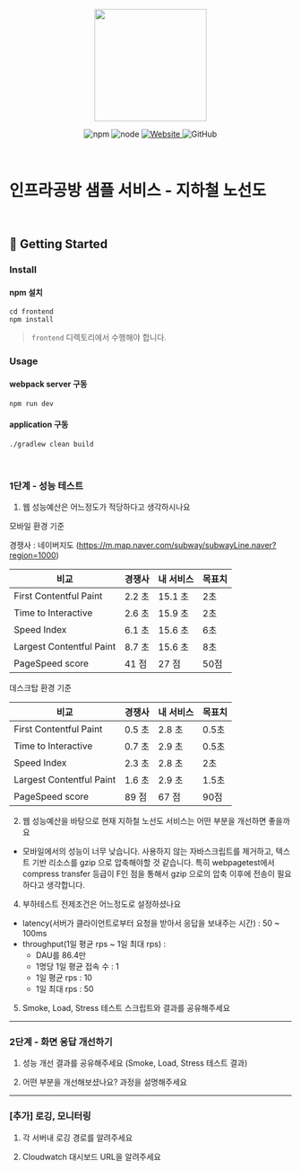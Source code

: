 <p align="center">
    <img width="200px;" src="https://raw.githubusercontent.com/woowacourse/atdd-subway-admin-frontend/master/images/main_logo.png"/>
</p>
<p align="center">
  <img alt="npm" src="https://img.shields.io/badge/npm-%3E%3D%205.5.0-blue">
  <img alt="node" src="https://img.shields.io/badge/node-%3E%3D%209.3.0-blue">
  <a href="https://edu.nextstep.camp/c/R89PYi5H" alt="nextstep atdd">
    <img alt="Website" src="https://img.shields.io/website?url=https%3A%2F%2Fedu.nextstep.camp%2Fc%2FR89PYi5H">
  </a>
  <img alt="GitHub" src="https://img.shields.io/github/license/next-step/atdd-subway-service">
</p>

<br>

# 인프라공방 샘플 서비스 - 지하철 노선도

<br>

## 🚀 Getting Started

### Install
#### npm 설치
```
cd frontend
npm install
```
> `frontend` 디렉토리에서 수행해야 합니다.

### Usage
#### webpack server 구동
```
npm run dev
```
#### application 구동
```
./gradlew clean build
```
<br>


### 1단계 - 성능 테스트
1. 웹 성능예산은 어느정도가 적당하다고 생각하시나요

모바일 환경 기준

경쟁사 : 네이버지도 (https://m.map.naver.com/subway/subwayLine.naver?region=1000)

| 비교                       | 경쟁사   | 내 서비스  | 목표치 |
|--------------------------|-------|--------|-----|
| First Contentful Paint   | 2.2 초 | 15.1 초 | 2초  |
| Time to Interactive      | 2.6 초 | 15.9 초 | 2초  |
| Speed Index              | 6.1 초 | 15.6 초 | 6초  |
| Largest Contentful Paint | 8.7 초 | 15.6 초 | 8초  |
| PageSpeed score          | 41 점  | 27 점   | 50점 |

데스크탑 환경 기준

| 비교                       | 경쟁사   | 내 서비스 | 목표치  |
|--------------------------|-------|-------|------|
| First Contentful Paint   | 0.5 초 | 2.8 초 | 0.5초 |
| Time to Interactive      | 0.7 초 | 2.9 초 | 0.5초 |
| Speed Index              | 2.3 초 | 2.8 초 | 2초   |
| Largest Contentful Paint | 1.6 초 | 2.9 초 | 1.5초 |
| PageSpeed score          | 89 점  | 67 점  | 90점  |

2. 웹 성능예산을 바탕으로 현재 지하철 노선도 서비스는 어떤 부분을 개선하면 좋을까요
- 모바일에서의 성능이 너무 낮습니다. 사용하지 않는 자바스크립트를 제거하고, 텍스트 기반 리소스를 gzip 으로 압축해야할 것 같습니다.
  특히 webpagetest에서 compress transfer 등급이 F인 점을 통해서 gzip 으로의 압축 이후에 전송이 필요하다고 생각합니다. 
4. 부하테스트 전제조건은 어느정도로 설정하셨나요
- latency(서버가 클라이언트로부터 요청을 받아서 응답을 보내주는 시간) : 50 ~ 100ms 
- throughput(1일 평균 rps ~ 1일 최대 rps) : 
  - DAU를 86.4만
  - 1명당 1일 평균 접속 수 : 1
  - 1일 평균 rps : 10
  - 1일 최대 rps : 50
5. Smoke, Load, Stress 테스트 스크립트와 결과를 공유해주세요

---

### 2단계 - 화면 응답 개선하기
1. 성능 개선 결과를 공유해주세요 (Smoke, Load, Stress 테스트 결과)

2. 어떤 부분을 개선해보셨나요? 과정을 설명해주세요

---

### [추가] 로깅, 모니터링
1. 각 서버내 로깅 경로를 알려주세요

2. Cloudwatch 대시보드 URL을 알려주세요
